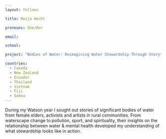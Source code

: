 ```yaml
---
layout: fellows

title: Maija Hecht

pronouns: She/Her

email: 

school: 

project: "Bodies of Water: Reimagining Water Stewardship Through Storytelling"

countries:
  - Canada
  - New Zealand
  - Ecuador
  - Thailand
  - Vietnam
  - Fiji
  - Samoa
---
```


During my Watson year I sought out stories of significant bodies of water from female elders, activists and artists in rural communities. From waterscape change to pollution, sport, and spirituality, their insights on the relationship between water & mental health developed my understanding of what stewardship looks like in action.